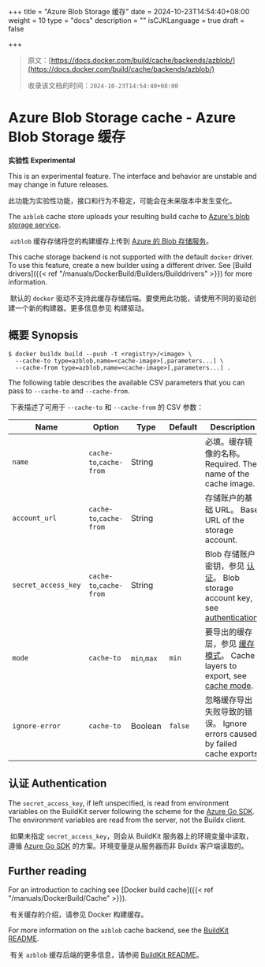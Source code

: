+++
title = "Azure Blob Storage 缓存"
date = 2024-10-23T14:54:40+08:00
weight = 10
type = "docs"
description = ""
isCJKLanguage = true
draft = false

+++

> 原文：[https://docs.docker.com/build/cache/backends/azblob/](https://docs.docker.com/build/cache/backends/azblob/)
>
> 收录该文档的时间：`2024-10-23T14:54:40+08:00`

# Azure Blob Storage cache - Azure Blob Storage 缓存

**实验性 Experimental**

This is an experimental feature. The interface and behavior are unstable and may change in future releases.

​	此功能为实验性功能，接口和行为不稳定，可能会在未来版本中发生变化。

The `azblob` cache store uploads your resulting build cache to [Azure's blob storage service](https://azure.microsoft.com/en-us/services/storage/blobs/).

​	`azblob` 缓存存储将您的构建缓存上传到 [Azure 的 Blob 存储服务](https://azure.microsoft.com/en-us/services/storage/blobs/)。

This cache storage backend is not supported with the default `docker` driver. To use this feature, create a new builder using a different driver. See [Build drivers]({{< ref "/manuals/DockerBuild/Builders/Builddrivers" >}}) for more information.

​	默认的 `docker` 驱动不支持此缓存存储后端。要使用此功能，请使用不同的驱动创建一个新的构建器。更多信息参见 构建驱动。

## 概要 Synopsis



```console
$ docker buildx build --push -t <registry>/<image> \
  --cache-to type=azblob,name=<cache-image>[,parameters...] \
  --cache-from type=azblob,name=<cache-image>[,parameters...] .
```

The following table describes the available CSV parameters that you can pass to `--cache-to` and `--cache-from`.

​	下表描述了可用于 `--cache-to` 和 `--cache-from` 的 CSV 参数：

| Name                | Option                  | Type        | Default | Description                                                  |
| ------------------- | ----------------------- | ----------- | ------- | ------------------------------------------------------------ |
| `name`              | `cache-to`,`cache-from` | String      |         | 必填。缓存镜像的名称。 Required. The name of the cache image. |
| `account_url`       | `cache-to`,`cache-from` | String      |         | 存储账户的基础 URL。 Base URL of the storage account.        |
| `secret_access_key` | `cache-to`,`cache-from` | String      |         | Blob 存储账户密钥，参见 [认证](https://docs.docker.com/build/cache/backends/azblob/#authentication)。 Blob storage account key, see [authentication](https://docs.docker.com/build/cache/backends/azblob/#authentication). |
| `mode`              | `cache-to`              | `min`,`max` | `min`   | 要导出的缓存层，参见 [缓存模式](https://docs.docker.com/build/cache/backends/#cache-mode)。 Cache layers to export, see [cache mode](https://docs.docker.com/build/cache/backends/#cache-mode). |
| `ignore-error`      | `cache-to`              | Boolean     | `false` | 忽略缓存导出失败导致的错误。 Ignore errors caused by failed cache exports. |

## 认证 Authentication

The `secret_access_key`, if left unspecified, is read from environment variables on the BuildKit server following the scheme for the [Azure Go SDK](https://docs.microsoft.com/en-us/azure/developer/go/azure-sdk-authentication). The environment variables are read from the server, not the Buildx client.

​	如果未指定 `secret_access_key`，则会从 BuildKit 服务器上的环境变量中读取，遵循 [Azure Go SDK](https://docs.microsoft.com/en-us/azure/developer/go/azure-sdk-authentication) 的方案。环境变量是从服务器而非 Buildx 客户端读取的。

## Further reading

For an introduction to caching see [Docker build cache]({{< ref "/manuals/DockerBuild/Cache" >}}).

​	有关缓存的介绍，请参见 Docker 构建缓存。

For more information on the `azblob` cache backend, see the [BuildKit README](https://github.com/moby/buildkit#azure-blob-storage-cache-experimental).

​	有关 `azblob` 缓存后端的更多信息，请参阅 [BuildKit README](https://github.com/moby/buildkit#azure-blob-storage-cache-experimental)。
